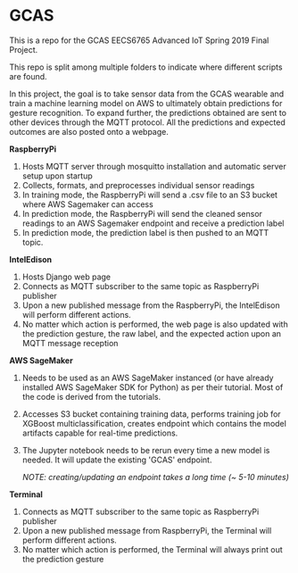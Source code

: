 # GCAS
This is a repo for the GCAS EECS6765 Advanced IoT Spring 2019 Final Project.

This repo is split among multiple folders to indicate where different scripts are found.

In this project, the goal is to take sensor data from the GCAS wearable and train a machine learning model on AWS to ultimately obtain predictions for gesture recognition. To expand further, the predictions obtained are sent to other devices through the MQTT protocol. All the predictions and expected outcomes are also posted onto a webpage.


**RaspberryPi**
1. Hosts MQTT server through mosquitto installation and automatic server setup upon startup
2. Collects, formats, and preprocesses individual sensor readings
3. In training mode, the RaspberryPi will send a .csv file to an S3 bucket where AWS Sagemaker can access
4. In prediction mode, the RaspberryPi will send the cleaned sensor readings to an AWS Sagemaker endpoint and receive a prediction label 
5. In prediction mode, the prediction label is then pushed to an MQTT topic.

**IntelEdison**
1. Hosts Django web page
2. Connects as MQTT subscriber to the same topic as RaspberryPi publisher
3. Upon a new published message from the RaspberryPi, the IntelEdison will perform different actions.
4. No matter which action is performed, the web page is also updated with the prediction gesture, the raw label, and the expected action upon an MQTT message reception

**AWS SageMaker**
1. Needs to be used as an AWS SageMaker instanced (or have already installed AWS SageMaker SDK for Python) as per their tutorial. Most of the code is derived from the tutorials.
2. Accesses S3 bucket containing training data, performs training job for XGBoost multiclassification, creates endpoint which contains the model artifacts capable for real-time predictions.
3. The Jupyter notebook needs to be rerun every time a new model is needed. It will update the existing 'GCAS' endpoint.
   
   *NOTE: creating/updating an endpoint takes a long time (~ 5-10 minutes)*

**Terminal**
1. Connects as MQTT subscriber to the same topic as RaspberryPi publisher
2. Upon a new published message from RaspberryPi, the Terminal will perform different actions.
3. No matter which action is performed, the Terminal will always print out the prediction gesture
